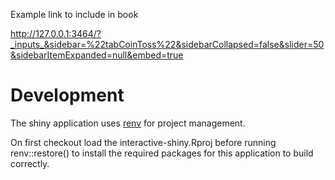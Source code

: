 Example link to include in book

http://127.0.0.1:3464/?_inputs_&sidebar=%22tabCoinToss%22&sidebarCollapsed=false&slider=50&sidebarItemExpanded=null&embed=true

# Development

The shiny application uses [renv](https://rstudio.github.io/renv/) for project management.

On first checkout load the interactive-shiny.Rproj before running renv::restore() to install the required packages for this application to build correctly.